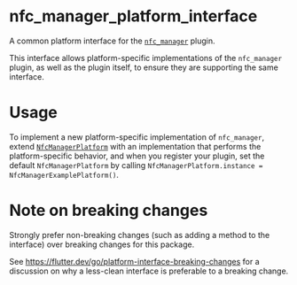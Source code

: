 # nfc_manager_platform_interface

A common platform interface for the [`nfc_manager`](../nfc_manager) plugin.

This interface allows platform-specific implementations of the `nfc_manager`
plugin, as well as the plugin itself, to ensure they are supporting the same interface.

# Usage

To implement a new platform-specific implementation of `nfc_manager`, extend
[`NfcManagerPlatform`](lib/src/platform.dart) with an implementation that performs the platform-specific
behavior, and when you register your plugin, set the default
`NfcManagerPlatform` by calling
`NfcManagerPlatform.instance = NfcManagerExamplePlatform()`.

# Note on breaking changes

Strongly prefer non-breaking changes (such as adding a method to the interface)
over breaking changes for this package.

See https://flutter.dev/go/platform-interface-breaking-changes for a discussion on why a less-clean
interface is preferable to a breaking change.
